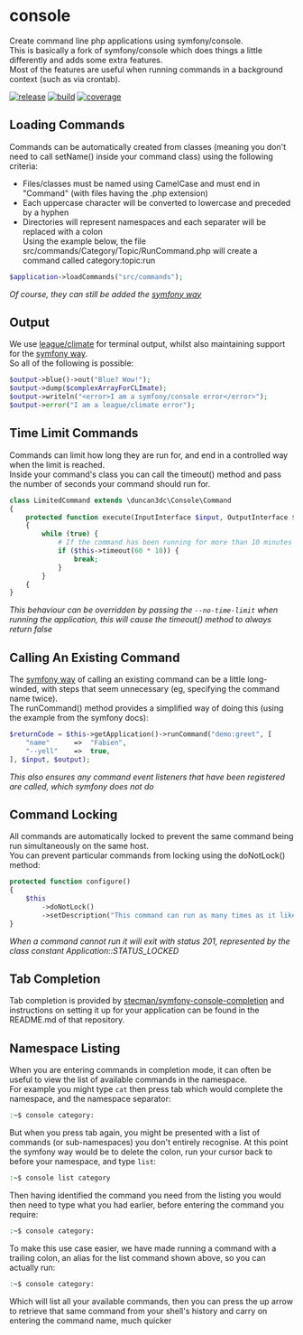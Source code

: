 console
=======

Create command line php applications using symfony/console.  
This is basically a fork of symfony/console which does things a little differently and adds some extra features.  
Most of the features are useful when running commands in a background context (such as via crontab).  

[![release](https://poser.pugx.org/duncan3dc/console/version.svg)](https://packagist.org/packages/duncan3dc/console)
[![build](https://travis-ci.org/duncan3dc/console.svg?branch=master)](https://travis-ci.org/duncan3dc/console)
[![coverage](https://codecov.io/gh/duncan3dc/console/graph/badge.svg)](https://codecov.io/gh/duncan3dc/console)


Loading Commands
----------------
Commands can be automatically created from classes (meaning you don't need to call setName() inside your command class) using the following criteria:
* Files/classes must be named using CamelCase and must end in "Command" (with files having the .php extension)  
* Each uppercase character will be converted to lowercase and preceded by a hyphen  
* Directories will represent namespaces and each separater will be replaced with a colon  
Using the example below, the file src/commands/Category/Topic/RunCommand.php will create a command called category:topic:run
```php
$application->loadCommands("src/commands");
```
_Of course, they can still be added the [symfony way](http://symfony.com/doc/current/components/console/introduction.html)_


Output
------
We use [league/climate](http://climate.thephpleague.com/) for terminal output, whilst also maintaining support for the [symfony way](http://symfony.com/doc/current/components/console/introduction.html#coloring-the-output).  
So all of the following is possible:
```php
$output->blue()->out("Blue? Wow!");
$output->dump($complexArrayForCLImate);
$output->writeln("<error>I am a symfony/console error</error>");
$output->error("I am a league/climate error");
```


Time Limit Commands
-------------------
Commands can limit how long they are run for, and end in a controlled way when the limit is reached.  
Inside your command's class you can call the timeout() method and pass the number of seconds your command should run for.  
```php
class LimitedCommand extends \duncan3dc\Console\Command
{
    protected function execute(InputInterface $input, OutputInterface $output)
    {
        while (true) {
            # If the command has been running for more than 10 minutes then end now
            if ($this->timeout(60 * 10)) {
                break;
            }
        }
    {
}
```
_This behaviour can be overridden by passing the ```--no-time-limit``` when running the application, this will cause the timeout() method to always return false_


Calling An Existing Command
---------------------------
The [symfony way](http://symfony.com/doc/current/components/console/introduction.html#calling-an-existing-command) of calling an existing command can be a little long-winded, with steps that seem unnecessary (eg, specifying the command name twice).  
The runCommand() method provides a simplified way of doing this (using the example from the symfony docs):
```php
$returnCode = $this->getApplication()->runCommand("demo:greet", [
    "name"      =>  "Fabien",
    "--yell"    =>  true,
], $input, $output);
```
_This also ensures any command event listeners that have been registered are called, which symfony does not do_


Command Locking
---------------
All commands are automatically locked to prevent the same command being run simultaneously on the same host.  
You can prevent particular commands from locking using the doNotLock() method:
```php
protected function configure()
{
    $this
        ->doNotLock()
        ->setDescription("This command can run as many times as it likes, whether the previous run has finished or not");
}
```
_When a command cannot run it will exit with status 201, represented by the class constant Application::STATUS_LOCKED_


Tab Completion
--------------
Tab completion is provided by [stecman/symfony-console-completion](https://github.com/stecman/symfony-console-completion) and instructions on setting it up for your application can be found in the README.md of that repository.  


Namespace Listing
-----------------
When you are entering commands in completion mode, it can often be useful to view the list of available commands in the namespace.  
For example you might type `cat` then press tab which would complete the namespace, and the namespace separator:
```sh
:~$ console category:
```
But when you press tab again, you might be presented with a list of commands (or sub-namespaces) you don't entirely recognise. At this point the symfony way would be to delete the colon, run your cursor back to before your namespace, and type `list`:
```sh
:~$ console list category
```
Then having identified the command you need from the listing you would then need to type what you had earlier, before entering the command you require:
```sh
:~$ console category:
```
To make this use case easier, we have made running a command with a trailing colon, an alias for the list command shown above, so you can actually run:
```sh
:~$ console category:
```
Which will list all your available commands, then you can press the up arrow to retrieve that same command from your shell's history and carry on entering the command name, much quicker
